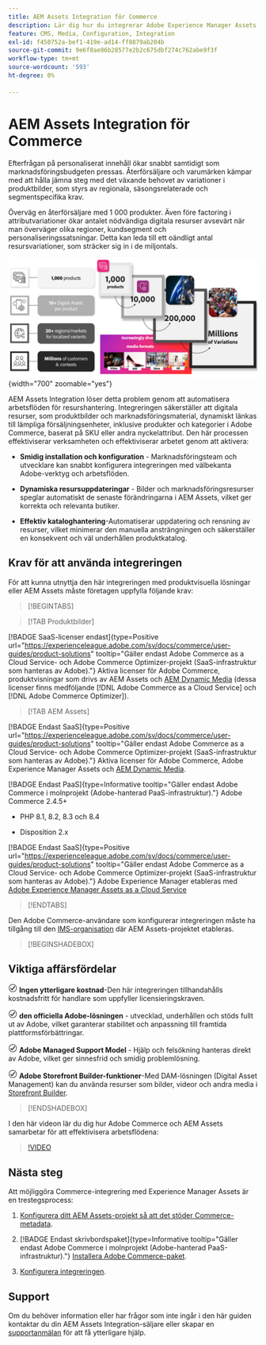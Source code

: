 ```yaml
---
title: AEM Assets Integration för Commerce
description: Lär dig hur du integrerar Adobe Experience Manager Assets med din [!DNL Commerce] -instans för att skapa och hantera mediefiler för din Commerce-butik.
feature: CMS, Media, Configuration, Integration
exl-id: f450752a-bef1-419e-ad14-ff8879ab204b
source-git-commit: 9e6f8ae86b28577e2b2c675dbf274c762abe9f3f
workflow-type: tm+mt
source-wordcount: '593'
ht-degree: 0%

---
```


# AEM Assets Integration för Commerce

Efterfrågan på personaliserat innehåll ökar snabbt samtidigt som marknadsföringsbudgeten pressas. Återförsäljare och varumärken kämpar med att hålla jämna steg med det växande behovet av variationer i produktbilder, som styrs av regionala, säsongsrelaterade och segmentspecifika krav.

Överväg en återförsäljare med 1 000 produkter. Även före factoring i attributvariationer ökar antalet nödvändiga digitala resurser avsevärt när man överväger olika regioner, kundsegment och personaliseringssatsningar. Detta kan leda till ett oändligt antal resursvariationer, som sträcker sig in i de miljontals.

![översikt](assets/product-visuals-example.png){width="700" zoomable="yes"}

AEM Assets Integration löser detta problem genom att automatisera arbetsflöden för resurshantering. Integreringen säkerställer att digitala resurser, som produktbilder och marknadsföringsmaterial, dynamiskt länkas till lämpliga försäljningsenheter, inklusive produkter och kategorier i Adobe Commerce, baserat på SKU eller andra nyckelattribut. Den här processen effektiviserar verksamheten och effektiviserar arbetet genom att aktivera:

* **Smidig installation och konfiguration** - Marknadsföringsteam och utvecklare kan snabbt konfigurera integreringen med välbekanta Adobe-verktyg och arbetsflöden.

* **Dynamiska resursuppdateringar** - Bilder och marknadsföringsresurser speglar automatiskt de senaste förändringarna i AEM Assets, vilket ger korrekta och relevanta butiker.

* **Effektiv kataloghantering**-Automatiserar uppdatering och rensning av resurser, vilket minimerar den manuella ansträngningen och säkerställer en konsekvent och väl underhållen produktkatalog.

## Krav för att använda integreringen

För att kunna utnyttja den här integreringen med produktvisuella lösningar eller AEM Assets måste företagen uppfylla följande krav:

>[!BEGINTABS]

>[!TAB Produktbilder]

[!BADGE SaaS-licenser endast]{type=Positive url="https://experienceleague.adobe.com/sv/docs/commerce/user-guides/product-solutions" tooltip="Gäller endast Adobe Commerce as a Cloud Service- och Adobe Commerce Optimizer-projekt (SaaS-infrastruktur som hanteras av Adobe)."} Aktiva licenser för Adobe Commerce, produktvisningar som drivs av AEM Assets och [AEM Dynamic Media](https://experienceleague.adobe.com/sv/docs/experience-manager-65/content/assets/dynamic/administering-dynamic-media) (dessa licenser finns medföljande [!DNL Adobe Commerce as a Cloud Service] och [!DNL Adobe Commerce Optimizer]).

>[!TAB AEM Assets]

[!BADGE Endast SaaS]{type=Positive url="https://experienceleague.adobe.com/sv/docs/commerce/user-guides/product-solutions" tooltip="Gäller endast Adobe Commerce as a Cloud Service- och Adobe Commerce Optimizer-projekt (SaaS-infrastruktur som hanteras av Adobe)."} Aktiva licenser för Adobe Commerce, Adobe Experience Manager Assets och [AEM Dynamic Media](https://experienceleague.adobe.com/sv/docs/experience-manager-65/content/assets/dynamic/administering-dynamic-media).

[!BADGE Endast PaaS]{type=Informative tooltip="Gäller endast Adobe Commerce i molnprojekt (Adobe-hanterad PaaS-infrastruktur)."} Adobe Commerce 2.4.5+

* PHP 8.1, 8.2, 8.3 och 8.4

* Disposition 2.x

[!BADGE Endast SaaS]{type=Positive url="https://experienceleague.adobe.com/sv/docs/commerce/user-guides/product-solutions" tooltip="Gäller endast Adobe Commerce as a Cloud Service- och Adobe Commerce Optimizer-projekt (SaaS-infrastruktur som hanteras av Adobe)."} Adobe Experience Manager etableras med [Adobe Experience Manager Assets as a Cloud Service](https://experienceleague.adobe.com/sv/docs/experience-manager-cloud-service/content/assets/overview)

>[!ENDTABS]

Den Adobe Commerce-användare som konfigurerar integreringen måste ha tillgång till den [IMS-organisation](https://experienceleague.adobe.com/sv/docs/core-services/interface/administration/organizations#concept_EA8AEE5B02CF46ACBDAD6A8508646255) där AEM Assets-projektet etableras.

>[!BEGINSHADEBOX]

## Viktiga affärsfördelar

![kontrollera](assets/icon-check.png) **Ingen ytterligare kostnad**-Den här integreringen tillhandahålls kostnadsfritt för handlare som uppfyller licensieringskraven.

![kontrollera](assets/icon-check.png) **den officiella Adobe-lösningen** - utvecklad, underhållen och stöds fullt ut av Adobe, vilket garanterar stabilitet och anpassning till framtida plattformsförbättringar.

![check](assets/icon-check.png) **Adobe Managed Support Model** - Hjälp och felsökning hanteras direkt av Adobe, vilket ger sinnesfrid och smidig problemlösning.

![kontrollera](assets/icon-check.png) **Adobe Storefront Builder-funktioner**-Med DAM-lösningen (Digital Asset Management) kan du använda resurser som bilder, videor och andra media i [Storefront Builder](https://experienceleague.adobe.com/developer/commerce/storefront/merchants/storefront-builder/?lang=sv-SE#userlabs-commerce-genai-product-visuals).

>[!ENDSHADEBOX]

I den här videon lär du dig hur Adobe Commerce och AEM Assets samarbetar för att effektivisera arbetsflödena:

>[!VIDEO](https://video.tv.adobe.com/v/3447887?captions=swe)

## Nästa steg

Att möjliggöra Commerce-integrering med Experience Manager Assets är en trestegsprocess:

1. [Konfigurera ditt AEM Assets-projekt så att det stöder Commerce-metadata](get-started/configure-aem.md).

1. [!BADGE Endast skrivbordspaket]{type=Informative tooltip="Gäller endast Adobe Commerce i molnprojekt (Adobe-hanterad PaaS-infrastruktur)."} [Installera Adobe Commerce-paket](get-started/configure-commerce.md).

1. [Konfigurera integreringen](get-started/setup-synchronization.md).

## Support

Om du behöver information eller har frågor som inte ingår i den här guiden kontaktar du din AEM Assets Integration-säljare eller skapar en [supportanmälan](https://experienceleague.adobe.com/docs/commerce-knowledge-base/kb/help-center-guide/magento-help-center-user-guide.html?lang=sv-SE#submit-ticket) för att få ytterligare hjälp.
